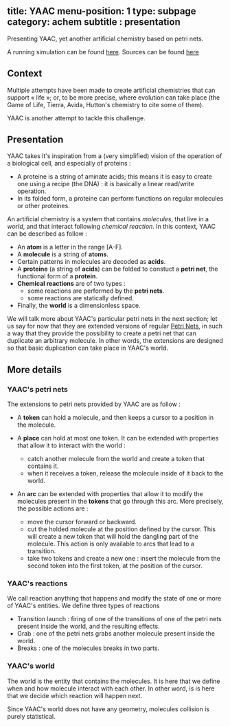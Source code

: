 title: YAAC
menu-position: 1
type: subpage
category: achem
subtitle : presentation
---

Presenting YAAC, yet another artificial chemistry based on petri nets.

A running simulation can be found [here](http://artlife.ml:51461/).
Sources can be found [here](https://github.com/sapristi/alife/tree/dev)

## Context

Multiple attempts have been made to create artificial chemistries that can support « life »; or, to be
more precise, where evolution can take place (the Game of Life, Tierra, Avida, Hutton's chemistry to cite some of them).

YAAC is another attempt to tackle this challenge.

## Presentation

YAAC takes it's inspiration from a (very simplified) vision of the operation of a biological cell, and especially of proteins :

 * A proteine is a string of aminate acids; this means it is easy to create one using a recipe (the DNA) :
   it is basically a linear read/write operation.
 * In its folded form, a proteine can perform functions on regular molecules or other proteines.
 
An artificial chemistry is a system that contains *molecules*, that live in a *world*, and that interact following *chemical reaction*. In this context, YAAC can be described as follow : 

 * An **atom** is a letter in the range [A-F].
 * A **molecule** is a  string of **atoms**.
 * Certain patterns in molecules are decoded as **acids**.
 * A **proteine** (a string of **acids**) can be folded to constuct a **petri net**, the functional form of a **protein**.
 * **Chemical reactions** are of two types :
     * some reactions are performed by the **petri nets**.
     * some reactions are statically defined.
 * Finally, the **world** is a dimensionless space.


We will talk more about YAAC's particular petri nets in the next section; let us say for now that they are extended versions of regular [Petri Nets](https://en.wikipedia.org/wiki/Petri_net), in such a way that they provide the possibility to create a petri net that can duplicate an arbitrary molecule. In other words, the extensions are designed so that basic duplication can take place in YAAC's world.    


## More details

### YAAC's petri nets


The extensions to petri nets provided by YAAC are as follow : 

* A **token** can hold a molecule, and then keeps a cursor to a position in the molecule.
* A **place** can hold at most one token. It can be extended with properties that allow it to interact with the world :
   
     * catch another molecule from the world and create a token that contains it.
     * when it receives a token, release the molecule inside of it back to the world.

* An **arc** can be extended with properties that allow it to modify the molecules present in the **tokens** that go through this arc. More precisely, the possible actions are :
     * move the cursor forward or backward.
     * cut the holded molecule at the position defined by the cursor. This will create a new token that will hold the dangling part of the molecule. This action is only available to arcs that lead to a transition.
     * take two tokens and create a new one :  insert the molecule from the second token into the first token, at the position of the cursor.


### YAAC's reactions

We call reaction anything that happens and modify the state of one or more of YAAC's entities.
We define three types of reactions

* Transition launch : firing of one of the transitions of one of the petri nets present inside the world, and the resulting effects.
* Grab : one of the petri nets grabs another molecule present inside the world.
* Breaks : one of the molecules breaks in two parts.

### YAAC's world

The world is the entity that contains the molecules. It is here that we define when and how molecule interact with
each other. In other word, is is here that we decide which reaction  will happen next.

Since YAAC's world does not have any geometry, molecules collision is purely statistical.
